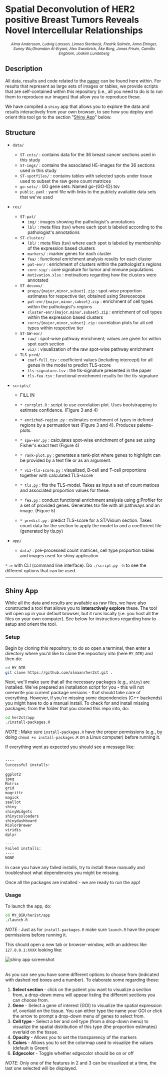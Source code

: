 # Spatial Deconvolution of HER2 positive Breast Tumors Reveals Novel Intercellular Relationships
<div align="center"><span style="font-size:12px;font-style:italic">Alma Andersson, Ludvig Larsson, Linnea Stenbeck, Fredrik Salmén, Anna Ehinger, Sunny Wu,Ghamdan Al-Eryani, Alex Swarbrick, Åke Borg, Jonas Frisén, Camilla Engblom, Joakim Lundeberg</div></span>

## Description


All data, results and code related to the [paper](biorxiv) can be found here within. For results that represent as large sets of images or tables, we provide scripts that are self-contained within this repository (i.e., all you need to do is to run them to reproduce our images) that allow you to reproduce these.

We have compiled a `shiny` app that allows you to explore the data and results interactively from your own browser, to see how you deploy and orient this tool go to the section "[Shiny App](#shiny-app)" below.

## Structure
* `data/`
    * `ST-cnts/` : contains data for the 36 breast cancer sections used in this study
    * `ST-imgs/` : contains the associated HE-images for the 36 sections used in this study
    * `ST-spotfiles/` : contains tables with selected spots under tissue used to subset the raw gene count matrices
    * `go-sets/` : GO gene sets. Named go-{GO-ID}.tsv
    * `public.yaml` : yaml file with links to the publicly available data sets that we've used
* `res/`
    * `ST-pat/`
        * `img/` : images showing the pathologist's annotations
        * `lbl/` : meta files (tsv) where each spot is labeled according to the pathologist's annotations
    * `ST-cluster/`
        * `lbl/` : meta files (tsv) where each spot is labeled by membership of the expression based clusters
        * `markers/` : marker genes for each cluster
        * `fea/` : functional enrichment analysis results for each cluster
        * `pat-enr/` : enrichment of clusters within the pathologist's regions
        * `core-sig/` : core signature for tumor and immune populations
        * `motivation.xlsx` : motivations regarding how the clusters were annotated
    * `ST-deconv/` 
        * `props/{major,minor,subset}.zip` : spot-wise proportion estimates for respective tier, obtained using Stereoscope 
        * `pat-enr/{major,minor,subset}.zip` : enrichment of cell types within the pathologist's regions
        * `cluster-enr/{major,minor,subset}.zip` : enrichment of cell types within the expression based clusters 
        * `corrs/{major,minor,subset}.zip` : correlation plots for all cell types within respective tier
    * `ST-SW-enr/`
        * `raw/` : spot-wise pathway enrichment; values are given for within spot each section 
        * `viz/` : visualization of the raw spot-wise pathway enrichment
    * `TLS-pred/`
        * `coef-full.tsv` : coefficient values (including intercept) for all genes in the model to predict TLS-score
        * `tls-signature.tsv` : the tls-signature presented in the paper
        * `tls-fea.tsv` : functional enrichment results for the tls-signature
* `scripts/`
    * FILL IN
    * `* corrplot.R` : script to use correlation plot. Uses bootstrapping to estimate confidence. (Figure 3 and 4)
    *  `* enriched-region.py` : estimates enrichment of types in defined regions by a permuation test (Figure 3 and 4). Produces palette-plots.
    * `* spw-enr.py` : calculates spot-wise enrichment of gene set using Fisher's exact test (Figure 4)
    * `* rank-plot.py` : generates a rank-plot where genes to highlight can be provided by a text file or as an argument.

    * `* viz-tls-score.py` : visualized, B-cell and T-cell proportions together with calculated TLS-score
    * `* tls.py` :  fits the TLS-model. Takes as input a set of count matices and associated proportion values for these. 
    * `* fea.py` :  conduct functional enrichment analysis using g:Profiler for a set of provided genes. Generates tsv file with all pathways and an image. (Figure 5)
    * `* predict.py` : predict TLS-score for a ST/Visium section. Takes count data for the section to apply the model to and a coefficient file (generated by tls.py)

* `app/`
    * `data/` : pre-processed count matrices, cell type proportion tables and images used for shiny application

`*` := with CLI (command line interface). Do ```./script.py -h``` to see the different options that can be used.

<hr>

## Shiny App 

While all the data and results are available as raw files, we have also constructed a tool that allows you to **interactively explore** these. The tool will open up in your default browser, but it runs locally (i.e. you host all the files on your own computer). See below for instructions regarding how to setup and orient the tool.


### Setup

Begin by cloning this repository; to do so open a terminal, then enter a directory where you'd like to clone the repository into (here `MY_DIR`) and then do:

```sh
cd MY_DIR
git clone https://github.com/almaan/her2st.git .
```

Next, we'll make sure that all the necessary packages (e.g., `shiny`) are installed. We've prepared an installation script for you - this will not overwrite you current package versions - that should take care of everything. However, if you're missing some dependencies (C++ backends) you might have to do a manual install. To check for and install missing packages; from the folder that you cloned this repo into, do:

```sh
cd her2st/app
./install-packages.R

```

_NOTE_ : Make sure `install-packages.R` have the proper permissions (e.g., by doing `chmod +x install-packages.R` on a Linux computer) before running it.

If everything went as expected you should see a message like:

```sh

----
Successful installs:
----
ggplot2
jpeg
Matrix
grid
magrittr
magick
zeallot
shiny
shinyWidgets
shinycssloaders
shinydashboard
RColorBrewer
viridis
dplyr

----
Failed installs:
----
NONE

```

In case you have any failed installs, try to install these manually and troubleshoot what dependencies you might be missing. 

Once all the packages are installed - we are ready to run the app!

### Usage 

To launch the app, do:

```sh
cd MY_DIR/her2st/app
./launch.R
```
_NOTE_ : Just as for `install-packages.R` make sure `launch.R` have the proper permissions before running it.

This should open a new tab or browser-window, with an address like `127.0.0.1:XXXX` looking like:

<img src=imgs/shiny-guide.png alt="shiny app screenshot"><br>
<br>

As you can see you have some different options to choose from (indicated with dashed red boxes and a number). To elaborate some regarding these:

1. **Select section** - click on the patient you want to visualize a section from, a drop-down menu will appear listing the different sections you can choose from.
2. **Gene** - Select a gene of interest (GOI) to visualize the spatial expression of, overlaid on the tissue. You can either type the name your GOI or click the arrow to prompt a drop-down menu of genes to select from.
3. **Cell type** -  Select a tier and cell type (from a drop-down menu) to visualize the spatial distribution of this type (the proportion estimates) overlaid on the tissue.
4. **Opacity** - Allows you to set the transparency of the markers
5. **Colors** - Allows you to set the colormap used to visualize the values (default is Green)
6. **Edgecolor** - Toggle whether edgecolor should be on or off

_NOTE_: Only one of the features in 2 and 3 can be visualized at a time, the last one selected will be displayed.
